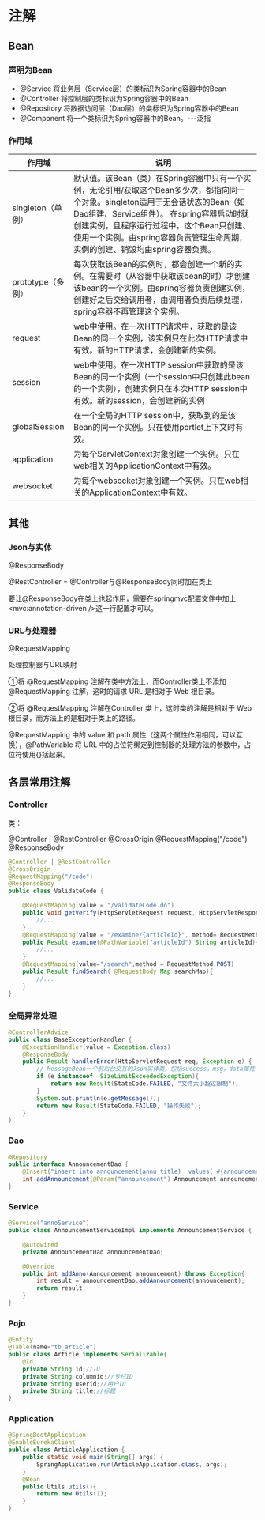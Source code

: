 # 注解

## Bean

### 声明为Bean

- @Service    将业务层（Service层）的类标识为Spring容器中的Bean
- @Controller  将控制层的类标识为Spring容器中的Bean
- @Repository  将数据访问层（Dao层）的类标识为Spring容器中的Bean
- @Component  将一个类标识为Spring容器中的Bean。---泛指

### 作用域

| **作用域**        | **说明**                                                     |
| ----------------- | ------------------------------------------------------------ |
| singleton（单例） | 默认值。该Bean（类）在Spring容器中只有一个实例，无论引用/获取这个Bean多少次，都指向同一个对象。singleton适用于无会话状态的Bean（如Dao组建、Service组件）。 在spring容器启动时就创建实例，且程序运行过程中，这个Bean只创建、使用一个实例。由spring容器负责管理生命周期，实例的创建、销毁均由spring容器负责。 |
| prototype（多例） | 每次获取该Bean的实例时，都会创建一个新的实例。在需要时（从容器中获取该bean的时）才创建该bean的一个实例。由spring容器负责创建实例，创建好之后交给调用者，由调用者负责后续处理，spring容器不再管理这个实例。 |
| request           | web中使用。在一次HTTP请求中，获取的是该Bean的同一个实例，该实例只在此次HTTP请求中有效。新的HTTP请求，会创建新的实例。 |
| session           | web中使用。在一次HTTP session中获取的是该Bean的同一个实例（一个session中只创建此bean的一个实例），创建实例只在本次HTTP session中有效。新的session，会创建新的实例 |
| globalSession     | 在一个全局的HTTP session中，获取到的是该Bean的同一个实例。只在使用portlet上下文时有效。 |
| application       | 为每个ServletContext对象创建一个实例。只在web相关的ApplicationContext中有效。 |
| websocket         | 为每个websocket对象创建一个实例。只在web相关的ApplicationContext中有效。 |



## 其他

### Json与实体

@ResponseBody

@RestController = @Controller与@ResponseBody同时加在类上

要让@ResponseBody在类上也起作用，需要在springmvc配置文件中加上<mvc:annotation-driven />这一行配置才可以。

### URL与处理器

@RequestMapping

处理控制器与URL映射

①将 @RequestMapping 注解在类中方法上，而Controller类上不添加 @RequestMapping 注解，这时的请求 URL 是相对于 Web 根目录。

②将 @RequestMapping 注解在Controller 类上，这时类的注解是相对于 Web 根目录，而方法上的是相对于类上的路径。

@RequestMapping 中的 value 和 path 属性（这两个属性作用相同，可以互换），@PathVariable 将 URL 中的占位符绑定到控制器的处理方法的参数中，占位符使用{}括起来。

## 各层常用注解

### Controller

类：

@Controller | @RestController
@CrossOrigin
@RequestMapping("/code")
@ResponseBody

```java
@Controller | @RestController
@CrossOrigin
@RequestMapping("/code")
@ResponseBody
public class ValidateCode {

    @RequestMapping(value = "/validateCode.do")
    public void getVerify(HttpServletRequest request, HttpServletResponse response) throws IOException {
        //...
    }
    @RequestMapping(value = "/examine/{articleId}", method= RequestMethod.PUT)
	public Result examine(@PathVariable("articleId") String articleId){
		//...
	}
    @RequestMapping(value="/search",method = RequestMethod.POST)
    public Result findSearch( @RequestBody Map searchMap){
        //...
    }
}
```

### 全局异常处理

```java
@ControllerAdvice
public class BaseExceptionHandler {
    @ExceptionHandler(value = Exception.class)
    @ResponseBody
    public Result handlerError(HttpServletRequest req, Exception e) {
        // MessageBean一个前后台交互的Json实体类，包括success，msg，data属性
        if (e instanceof  SizeLimitExceededException){
            return new Result(StateCode.FAILED, "文件大小超过限制");
        }
        System.out.println(e.getMessage());
        return new Result(StateCode.FAILED, "操作失败");
    }
}
```

### Dao

```java
@Repository
public interface AnnouncementDao {
    @Insert("insert into announcement(annu_title)  values( #{announcement.annu_title} )")
    int addAnnouncement(@Param("announcement") Announcement announcement) throws SQLException;
}
```

### Service

```java
@Service("annoService")
public class AnnouncementServiceImpl implements AnnouncementService {

    @Autowired
    private AnnouncementDao announcementDao;

    @Override
    public int addAnno(Announcement announcement) throws Exception{
        int result = announcementDao.addAnnouncement(announcement);
        return result;
    }
}

```

### Pojo

```java
@Entity
@Table(name="tb_article")
public class Article implements Serializable{
    @Id
    private String id;//ID
    private String columnid;//专栏ID
    private String userid;//用户ID
    private String title;//标题
}
```

### Application

```java
@SpringBootApplication
@EnableEurekaClient
public class ArticleApplication {
    public static void main(String[] args) {
        SpringApplication.run(ArticleApplication.class, args);
    }
    @Bean
    public Utils utils(){
        return new Utils(1);
    }
}
```

